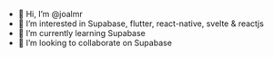- 👋 Hi, I’m @joalmr
- 👀 I’m interested in Supabase, flutter, react-native, svelte & reactjs
- 🌱 I’m currently learning Supabase
- 💞️ I’m looking to collaborate on Supabase


<!---
joalmr/joalmr is a ✨ special ✨ repository because its `README.md` (this file) appears on your GitHub profile.
You can click the Preview link to take a look at your changes.
--->
